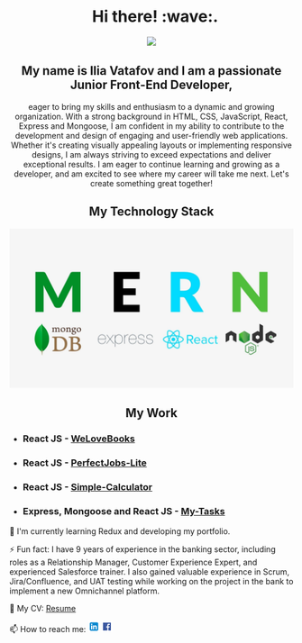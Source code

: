 <h1 align="center">&nbsp; Hi there!&nbsp;:wave:. </h1>

<p align="center"><img src="https://media.giphy.com/media/3ornk57KwDXf81rjWM/giphy.gif" /></p>
<h2 align="center">My name is Ilia Vatafov and I am a passionate Junior Front-End Developer,</h2>
<p align="center">eager to bring my skills and enthusiasm to a dynamic and growing organization. With a strong background in HTML, CSS, JavaScript, React, Express and Mongoose, I am confident in my ability to contribute to the development and design of engaging and user-friendly web applications. Whether it's creating visually appealing layouts or implementing responsive designs, I am always striving to exceed expectations and deliver exceptional results. I am eager to continue learning and growing as a developer, and am excited to see where my career will take me next. Let's create something great together!</p>

<h2 align="center">My Technology Stack</h2>
<div align="center" >
<img src="./stack.jpg"/>
</div>

<h2 align="center">My Work</h2>

- ### **React JS** - <a name="welovebooks" href="https://welovebooks.online/">WeLoveBooks</a>

- ### **React JS** - <a name="perfectjobs-lite" href="https://perfectjobs-lite.netlify.app/">PerfectJobs-Lite</a>

- ### **React JS** - <a name="simple-calculator" href="https://github.com/iliavatafov/Simple-Calculator">Simple-Calculator</a>

- ### **Express, Mongoose and React JS** - <a name="my-tasks" href="https://github.com/iliavatafov/My-Tasks">My-Tasks</a>

🌱 I'm currently learning Redux and developing my portfolio.

⚡ Fun fact: I have 9 years of experience in the banking sector, including roles as a Relationship Manager, Customer Experience Expert, and experienced Salesforce trainer. I also gained valuable experience in Scrum, Jira/Confluence, and UAT testing while working on the project in the bank to implement a new Omnichannel platform.

💼️ My CV: <a name="my-cv" href="./Ilia_Vatafov_CV.pdf" download>Resume</a>

📫 How to reach me: [![LinkedIn logo](./l.png)](https://www.linkedin.com/in/ilia-vatafov-517ba3163/) [![Facebook logo](./f.png)](https://www.facebook.com/iliya.vatafov)
